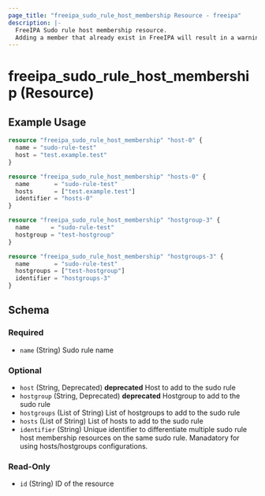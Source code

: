 ```yaml
---
page_title: "freeipa_sudo_rule_host_membership Resource - freeipa"
description: |-
  FreeIPA Sudo rule host membership resource.
  Adding a member that already exist in FreeIPA will result in a warning but the member will be added to the state.
---
```


# freeipa_sudo_rule_host_membership (Resource)



## Example Usage

```terraform
resource "freeipa_sudo_rule_host_membership" "host-0" {
  name = "sudo-rule-test"
  host = "test.example.test"
}

resource "freeipa_sudo_rule_host_membership" "hosts-0" {
  name       = "sudo-rule-test"
  hosts      = ["test.example.test"]
  identifier = "hosts-0"
}

resource "freeipa_sudo_rule_host_membership" "hostgroup-3" {
  name      = "sudo-rule-test"
  hostgroup = "test-hostgroup"
}

resource "freeipa_sudo_rule_host_membership" "hostgroups-3" {
  name       = "sudo-rule-test"
  hostgroups = ["test-hostgroup"]
  identifier = "hostgroups-3"
}
```




<!-- schema generated by tfplugindocs -->
## Schema

### Required

- `name` (String) Sudo rule name

### Optional

- `host` (String, Deprecated) **deprecated** Host to add to the sudo rule
- `hostgroup` (String, Deprecated) **deprecated** Hostgroup to add to the sudo rule
- `hostgroups` (List of String) List of hostgroups to add to the sudo rule
- `hosts` (List of String) List of hosts to add to the sudo rule
- `identifier` (String) Unique identifier to differentiate multiple sudo rule host membership resources on the same sudo rule. Manadatory for using hosts/hostgroups configurations.

### Read-Only

- `id` (String) ID of the resource
